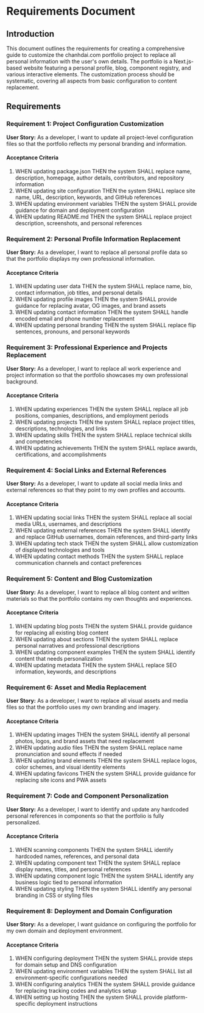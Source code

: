 # Requirements Document

## Introduction

This document outlines the requirements for creating a comprehensive guide to customize the chanhdai.com portfolio project to replace all personal information with the user's own details. The portfolio is a Next.js-based website featuring a personal profile, blog, component registry, and various interactive elements. The customization process should be systematic, covering all aspects from basic configuration to content replacement.

## Requirements

### Requirement 1: Project Configuration Customization

**User Story:** As a developer, I want to update all project-level configuration files so that the portfolio reflects my personal branding and information.

#### Acceptance Criteria

1. WHEN updating package.json THEN the system SHALL replace name, description, homepage, author details, contributors, and repository information
2. WHEN updating site configuration THEN the system SHALL replace site name, URL, description, keywords, and GitHub references
3. WHEN updating environment variables THEN the system SHALL provide guidance for domain and deployment configuration
4. WHEN updating README.md THEN the system SHALL replace project description, screenshots, and personal references

### Requirement 2: Personal Profile Information Replacement

**User Story:** As a developer, I want to replace all personal profile data so that the portfolio displays my own professional information.

#### Acceptance Criteria

1. WHEN updating user data THEN the system SHALL replace name, bio, contact information, job titles, and personal details
2. WHEN updating profile images THEN the system SHALL provide guidance for replacing avatar, OG images, and brand assets
3. WHEN updating contact information THEN the system SHALL handle encoded email and phone number replacement
4. WHEN updating personal branding THEN the system SHALL replace flip sentences, pronouns, and personal keywords

### Requirement 3: Professional Experience and Projects Replacement

**User Story:** As a developer, I want to replace all work experience and project information so that the portfolio showcases my own professional background.

#### Acceptance Criteria

1. WHEN updating experiences THEN the system SHALL replace all job positions, companies, descriptions, and employment periods
2. WHEN updating projects THEN the system SHALL replace project titles, descriptions, technologies, and links
3. WHEN updating skills THEN the system SHALL replace technical skills and competencies
4. WHEN updating achievements THEN the system SHALL replace awards, certifications, and accomplishments

### Requirement 4: Social Links and External References

**User Story:** As a developer, I want to update all social media links and external references so that they point to my own profiles and accounts.

#### Acceptance Criteria

1. WHEN updating social links THEN the system SHALL replace all social media URLs, usernames, and descriptions
2. WHEN updating external references THEN the system SHALL identify and replace GitHub usernames, domain references, and third-party links
3. WHEN updating tech stack THEN the system SHALL allow customization of displayed technologies and tools
4. WHEN updating contact methods THEN the system SHALL replace communication channels and contact preferences

### Requirement 5: Content and Blog Customization

**User Story:** As a developer, I want to replace all blog content and written materials so that the portfolio contains my own thoughts and experiences.

#### Acceptance Criteria

1. WHEN updating blog posts THEN the system SHALL provide guidance for replacing all existing blog content
2. WHEN updating about sections THEN the system SHALL replace personal narratives and professional descriptions
3. WHEN updating component examples THEN the system SHALL identify content that needs personalization
4. WHEN updating metadata THEN the system SHALL replace SEO information, keywords, and descriptions

### Requirement 6: Asset and Media Replacement

**User Story:** As a developer, I want to replace all visual assets and media files so that the portfolio uses my own branding and imagery.

#### Acceptance Criteria

1. WHEN updating images THEN the system SHALL identify all personal photos, logos, and brand assets that need replacement
2. WHEN updating audio files THEN the system SHALL replace name pronunciation and sound effects if needed
3. WHEN updating brand elements THEN the system SHALL replace logos, color schemes, and visual identity elements
4. WHEN updating favicons THEN the system SHALL provide guidance for replacing site icons and PWA assets

### Requirement 7: Code and Component Personalization

**User Story:** As a developer, I want to identify and update any hardcoded personal references in components so that the portfolio is fully personalized.

#### Acceptance Criteria

1. WHEN scanning components THEN the system SHALL identify hardcoded names, references, and personal data
2. WHEN updating component text THEN the system SHALL replace display names, titles, and personal references
3. WHEN updating component logic THEN the system SHALL identify any business logic tied to personal information
4. WHEN updating styling THEN the system SHALL identify any personal branding in CSS or styling files

### Requirement 8: Deployment and Domain Configuration

**User Story:** As a developer, I want guidance on configuring the portfolio for my own domain and deployment environment.

#### Acceptance Criteria

1. WHEN configuring deployment THEN the system SHALL provide steps for domain setup and DNS configuration
2. WHEN updating environment variables THEN the system SHALL list all environment-specific configurations needed
3. WHEN configuring analytics THEN the system SHALL provide guidance for replacing tracking codes and analytics setup
4. WHEN setting up hosting THEN the system SHALL provide platform-specific deployment instructions